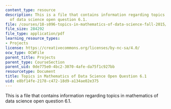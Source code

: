 ```yaml
---
content_type: resource
description: This is a file that contains information regarding topics in mathematics
  of data science open question 6.1.
file: /courses/18-s096-topics-in-mathematics-of-data-science-fall-2015/e8bf14fe2178c47218d9a134ae02e375_MIT18_S096F15_Open6.1.pdf
file_size: 284292
file_type: application/pdf
learning_resource_types:
- Projects
license: https://creativecommons.org/licenses/by-nc-sa/4.0/
ocw_type: OCWFile
parent_title: Projects
parent_type: CourseSection
parent_uid: 0de775e0-4bc2-3070-4afe-da75f1c927bb
resourcetype: Document
title: Topics in Mathematics of Data Science Open Question 6.1
uid: e8bf14fe-2178-c472-18d9-a134ae02e375
---
```

This is a file that contains information regarding topics in mathematics of data science open question 6.1.